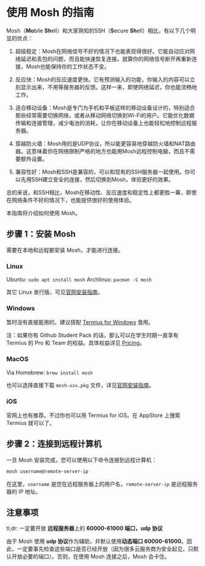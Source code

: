 # 使用 Mosh 的指南

Mosh（**Mo**bile **Sh**ell）和大家熟知的SSH（**S**ecure **Sh**ell）相比，有以下几个明显的优点：

1. 超级稳定：Mosh在网络信号不好的情况下也能表现得很好。它能自动应对网络延迟和丢包的问题，而且能快速恢复连接。就算你的网络信号断开再重新连接，Mosh也能保持你的工作状态不变。

2. 反应快：Mosh的反应速度更快。它有预测输入的功能，你输入的内容可以立刻显示出来，不用等服务器的反馈。这样一来，即使网络延迟，你也能流畅地工作。

3. 适合移动设备：Mosh是专门为手机和平板这样的移动设备设计的，特别适合那些经常需要切换网络，或者从移动网络切换到Wi-Fi的用户。它能优化数据传输和连接管理，减少电池的消耗，让你在移动设备上也能轻松地控制远程服务器。

4. 穿越防火墙：Mosh用的是UDP协议，所以能更容易地穿越防火墙和NAT路由器。这意味着你在网络限制严格的地方也能用Mosh远程控制电脑，而且不需要额外设置。

5. 兼容性好：Mosh和SSH是兼容的，可以和现有的SSH服务器一起使用。你可以先用SSH建立安全的连接，然后切换到Mosh，体验更好的效果。

总的来说，和SSH相比，Mosh在移动性、反应速度和稳定性上都更胜一筹，即使在网络条件不好的情况下，也能提供很好的使用体验。

本指南将介绍如何使用 Mosh。

## 步骤 1：安装 Mosh

需要在本地和远程都安装 Mosh，才能进行连接。

### Linux

Ubuntu: `sudo apt install mosh`
Archlinux: `pacman -S mosh`

其它 Linux 发行版，可见[官网安装指南](https://mosh.org/#getting)。

### Windows

暂时没有直接能用的。建议搭配 [Termius for Windows](https://termius.com/download/windows) 食用。

注：如果你有 Github Student Pack 的话，那么可以在学生时期一直享有 Termius 的 Pro 和 Team 的权益。具体权益详见 [Pricing](https://termius.com/pricing)。

### MacOS

Via Homebrew: `brew install mosh`

也可以选择直接下载 `mosh-xxx.pkg` 文件，详见[官网安装指南](https://mosh.org/#getting)。

### iOS

官网上也有推荐。不过你也可以用 Termius for iOS。在 AppStore 上搜索 Termius 就可以了。

## 步骤 2：连接到远程计算机

一旦 Mosh 安装完成，您可以使用以下命令连接到远程计算机：

```bash
mosh username@remote-server-ip
```

在这里，`username` 是您在远程服务器上的用户名，`remote-server-ip` 是远程服务器的 IP 地址。

## 注意事项

tl;dr: 一定要开放 **远程服务器**上的 **60000-61000 端口，udp 协议**

由于 Mosh 使用 **udp 协议**作为辅助，并默认使用**动态端口 60000-61000**。因此，一定要事先检查这些端口是否已经开放（因为很多云服务商为安全起见，只默认开放必要的端口）。否则，在使用 Mosh 连接之后，Mosh 会卡住。